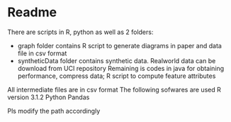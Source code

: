 Readme
===========================
There are scripts in R, python as well as 2 folders: 
- graph folder contains R script to generate diagrams in paper 
and data file in csv format
- syntheticData folder contains synthetic data.
Realworld data can be download from UCI repository
Remaining is codes in java for obtaining performance, compress data;
 R script to compute feature attributes
 
 All intermediate files are in csv format
 The following sofwares are used 
 R version 3.1.2 
 Python 
 Pandas
 
 Pls modify the path accordingly 
  
 
